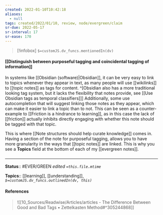 ```yaml
---
created: 2022-01-10T10:42:18 
aliases:
  - null
tags: created/2022/01/10, review, node/evergreen/claim
sr-due: 2022-05-17
sr-interval: 17
sr-ease: 170
---
```

> [!infobox]
`$=customJS.dv_funcs.mentionedIn(dv)`

#### [[Distinguish between purposeful tagging and coincidental tagging of information]] 

In systems like [[Obsidian (software)|Obsidian]], it can be very easy to link to topics whenever they appear in text, as many people will use [[wikilinks]] to [[topic notes]] as tags for content.
^[Obsidian also has a more traditional looking tag system, but it lacks the flexibility that notes provide, see [[Use Obsidian tags as temporal classifiers]]]
Additionally, some use autocompletion that will suggest linking those notes as they appear, which can make it easier to link a topic than to not. 
This can be seen as a counter-example to [[Friction is a hindrance to learning]], as in this case the lack of [[friction]] actually inhibits directly engaging with whether this note should be tagged with that topic.

This is where [[Note structures should help curate knowledge]] comes in. Having a section of the note for purposeful tagging, allows you to have more granularity in the ways that [[topic notes]] are linked. This is why you see a **Topics** field at the bottom of each of my [[evergreen notes]]. 

### <hr class="footnote"/>

**Status**:: #EVER/GREEN 
*edited `=this.file.mtime`*

**Topics**:: [[learning]], [[understanding]], 
*`$=customJS.dv_funcs.outlinedIn(dv, this)`*

#### References

> ![[10_Sources/Readwise/Articles/articles - The Difference Between Good and Bad Tags • Zettelkasten Method#^305244868]]
